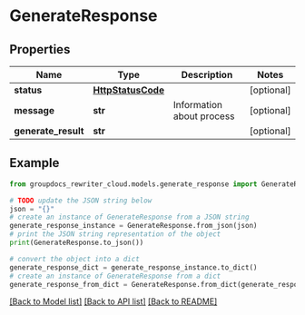 # GenerateResponse


## Properties

Name | Type | Description | Notes
------------ | ------------- | ------------- | -------------
**status** | [**HttpStatusCode**](HttpStatusCode.md) |  | [optional] 
**message** | **str** | Information about process | [optional] 
**generate_result** | **str** |  | [optional] 

## Example

```python
from groupdocs_rewriter_cloud.models.generate_response import GenerateResponse

# TODO update the JSON string below
json = "{}"
# create an instance of GenerateResponse from a JSON string
generate_response_instance = GenerateResponse.from_json(json)
# print the JSON string representation of the object
print(GenerateResponse.to_json())

# convert the object into a dict
generate_response_dict = generate_response_instance.to_dict()
# create an instance of GenerateResponse from a dict
generate_response_from_dict = GenerateResponse.from_dict(generate_response_dict)
```
[[Back to Model list]](../README.md#documentation-for-models) [[Back to API list]](../README.md#documentation-for-api-endpoints) [[Back to README]](../README.md)


